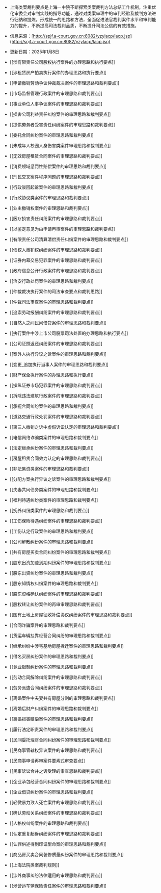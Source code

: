 - 上海类案裁判要点是上海一中院不断探索类案裁判方法总结工作机制，注重优化审委会对审判实践的指导功能，通过对类案审理中的审判经验及裁判方法进行归纳和提炼，形成统一的思路和方法，全面促进法官裁判案件水平和审判能力的提升，不断提高司法裁判品质，不断提升司法公信的有效措施。
- 信息来源：[http://spjf.a-court.gov.cn:8082/yzylacp/lacp.jsp](http://spjf.a-court.gov.cn:8082/yzylacp/lacp.jsp)
- 更新日期：2025年1月8日
- [[涉有限责任公司股权执行案件的办理思路和执行要点]]

- [[涉租赁房产拍卖执行案件的办理思路和执行要点]]

- [[申请撤销劳动争议仲裁裁决案件的审理思路和裁判要点]]

- [[市场监督管理行政案件的审理思路和裁判要点]]

- [[事业单位人事争议案件的审理思路和裁判要点]]

- [[损害公司利益责任纠纷案件的审理思路和裁判要点]]

- [[提供劳务者受害责任纠纷案件的审理思路和裁判要点]]

- [[委托合同纠纷案件的审理思路和裁判要点]]

- [[未成年人校园人身伤害类案件审理思路和裁判要点]]

- [[无效房屋租赁合同案件的审理思路和裁判要点]]

- [[消费领域惩罚性赔偿案件的审理思路和裁判要点]]

- [[刑民交叉案件程序问题的审理思路和裁判要点]]

- [[行政驳回起诉案件的审理思路和裁判要点]]

- [[行政协议类案件的审理思路和裁判要点]]

- [[业主撤销权案件的审理思路和裁判要点]]

- [[医疗损害责任纠纷案件的审理思路和裁判要点]]

- [[以鉴定意见为由申请再审案件的审理思路和裁判要点]]

- [[有限责任公司清算清偿责任纠纷案件的审理思路和裁判要点]]

- [[债权人撤销权纠纷案件的审理思路和裁判要点]]

- [[证券内幕交易犯罪案件的审理思路和裁判要点]]

- [[政府信息公开行政案件的审理思路和裁判要点]]

- [[治安行政处罚案件的审理思路和裁判要点]]

- [[仲裁裁决执行案件的司法审查要点和裁判思路]]

- [[仲裁司法审查案件的审理思路和裁判要点]]

- [[追索劳动报酬纠纷案件的审理思路和裁判要点]]

- [[自然人之间民间借贷案件的审理思路和裁判要点]]

- [[执行案件中涉上市公司股票司法处置的办理思路和执行要点]]

- [[公司证照返还纠纷案件的审理思路和裁判要点]]

- [[案外人执行异议之诉案件的审理思路和裁判要点]]

- [[变更_追加执行当事人案件的审理思路和裁判要点]]

- [[财产保全执行案件的办理思路和执行要点]]

- [[操纵证券市场犯罪案件的审理思路和裁判要点]]

- [[拆除违法建筑行政案件的审理思路和裁判要点]]

- [[承揽合同纠纷案件的审理思路和裁判要点]]

- [[道路交通行政处罚案件的审理思路和裁判要点]]

- [[第三人撤销之诉中虚假诉讼认定的审理思路和裁判要点]]

- [[电信网络诈骗类案件的审理思路和裁判要点]]

- [[法定继承纠纷案件的审理思路和裁判要点]]

- [[房屋租赁合同效力认定的审理思路和裁判要点]]

- [[非法集资类案件的审理思路和裁判要点]]

- [[分配方案执行异议之诉案件的审理思路和裁判要点]]

- [[夫妻共同债务类案件的审理思路和裁判要点]]

- [[福利待遇纠纷类案件的审理思路和裁判要点]]

- [[抚养纠纷类案件的审理思路和裁判要点]]

- [[工伤保险待遇纠纷案件的审理思路和裁判要点]]

- [[工伤认定行政案件的审理思路和裁判要点]]

- [[公司解散纠纷案件的审理思路和裁判要点]]

- [[共有房屋买卖合同纠纷案件的审理思路和裁判要点]]

- [[股东出资加速到期纠纷案件的审理思路和裁判要点]]

- [[股东出资纠纷案件的审理思路和裁判要点]]

- [[股东知情权纠纷案件的审理思路和裁判要点]]

- [[股东资格确认纠纷案件的审理思路和裁判要点]]

- [[股权转让纠纷案件的再审审理思路和裁判要点]]

- [[国有土地上房屋征收补偿协议纠纷案件的审理思路和裁判要点]]

- [[合同诈骗案件的审理思路和裁判要点]]

- [[货运车辆挂靠经营合同纠纷的审理思路和裁判要点]]

- [[继承纠纷中涉宅基地房屋拆迁案件的审理思路和裁判要点]]

- [[借名买房纠纷案件的审理思路和裁判要点]]

- [[竞业限制纠纷案件的审理思路和裁判要点]]

- [[劳动合同解除纠纷案件的审理思路和裁判要点]]

- [[劳务派遣合同纠纷案件的审理思路和裁判要点]]

- [[离婚案件中夫妻共有房屋分割的审理思路和裁判要点]]

- [[离婚后财产纠纷案件的审理思路和裁判要点]]

- [[离婚损害赔偿案件的审理思路和裁判要点]]

- [[履行法定职责案件的审理思路和裁判要点]]

- [[民间委托理财合同纠纷案件的审理思路和裁判要点]]

- [[民商事管辖权异议案件的审理思路和裁判要点]]

- [[民商事申请再审案件要素式审查要点]]

- [[民事诉讼合并之诉受理的审查思路和裁判要点]]

- [[企业承包经营合同纠纷案件的审理思路和裁判要点]]

- [[企业借贷纠纷案件的审理思路和裁判要点]]

- [[轻微暴力致人死亡案件的审理思路和裁判要点]]

- [[确认劳动关系纠纷案件的审理思路和裁判要点]]

- [[人格权纠纷案件的审理思路和裁判要点]]

- [[认定重复起诉纠纷案件的审理思路和裁判要点]]

- [[认罪供述得到印证型命案的审理思路和裁判要点]]

- [[商品房买卖合同装修质量纠纷案件的审理思路和裁判要点]]

- [[上海法院类案裁判规则]]

- [[涉外商事纠纷法律适用的审理思路和裁判要点]]

- [[涉营运车辆保险责任案件的审理思路和裁判要点]]